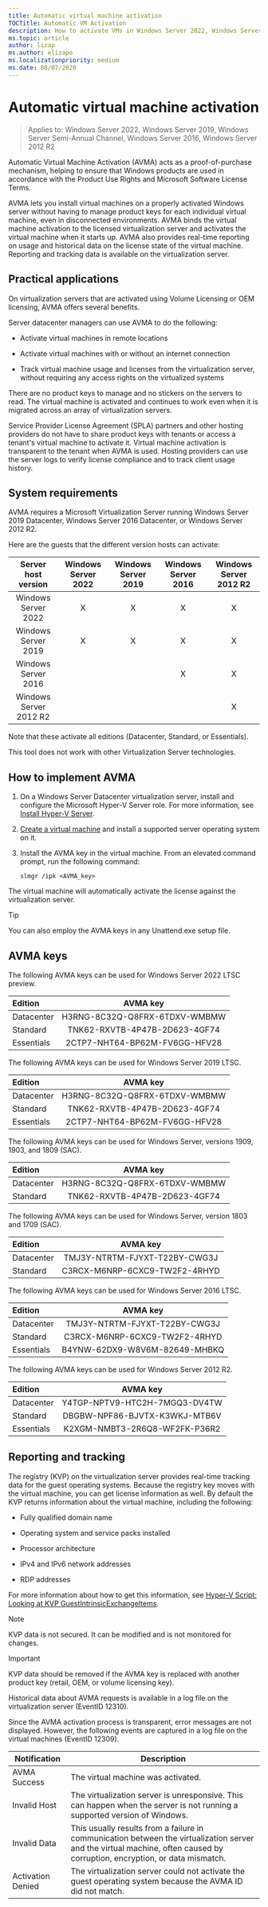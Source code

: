 ```yaml
---
title: Automatic virtual machine activation
TOCTitle: Automatic VM Activation
description: How to activate VMs in Windows Server 2022, Windows Server 2019, Windows Server 2016, and Windows Server 2012 R2
ms.topic: article
author: lizap
ms.author: elizapo
ms.localizationpriority: medium
ms.date: 08/07/2020
---
```


# Automatic virtual machine activation

> Applies to: Windows Server 2022, Windows Server 2019, Windows Server Semi-Annual Channel, Windows Server 2016, Windows Server 2012 R2

Automatic Virtual Machine Activation (AVMA) acts as a proof-of-purchase mechanism, helping to ensure that Windows products are used in accordance with the Product Use Rights and Microsoft Software License Terms.

AVMA lets you install virtual machines on a properly activated Windows server without having to manage product keys for each individual virtual machine, even in disconnected environments. AVMA binds the virtual machine activation to the licensed virtualization server and activates the virtual machine when it starts up. AVMA also provides real-time reporting on usage and historical data on the license state of the virtual machine. Reporting and tracking data is available on the virtualization server.

## Practical applications

On virtualization servers that are activated using Volume Licensing or OEM licensing, AVMA offers several benefits.

Server datacenter managers can use AVMA to do the following:

  - Activate virtual machines in remote locations

  - Activate virtual machines with or without an internet connection

  - Track virtual machine usage and licenses from the virtualization server, without requiring any access rights on the virtualized systems

There are no product keys to manage and no stickers on the servers to read. The virtual machine is activated and continues to work even when it is migrated across an array of virtualization servers.

Service Provider License Agreement (SPLA) partners and other hosting providers do not have to share product keys with tenants or access a tenant's virtual machine to activate it. Virtual machine activation is transparent to the tenant when AVMA is used. Hosting providers can use the server logs to verify license compliance and to track client usage history.

## System requirements

AVMA requires a Microsoft Virtualization Server running Windows Server 2019 Datacenter, Windows Server 2016 Datacenter, or Windows Server 2012 R2.

Here are the guests that the different version hosts can activate:

|Server host version|Windows Server 2022|Windows Server 2019|Windows Server 2016|Windows Server 2012 R2|
|:---:|:---:|:---:|:---:|:---:| 
|Windows Server 2022|X|X|X|X|
|Windows Server 2019|X|X|X|X|
|Windows Server 2016| | |X|X|
|Windows Server 2012 R2| | ||X|


Note that these activate all editions (Datacenter, Standard, or Essentials).

This tool does not work with other Virtualization Server technologies.

## How to implement AVMA

1.  On a Windows Server Datacenter virtualization server, install and configure the Microsoft Hyper-V Server role. For more information, see [Install Hyper-V Server](../virtualization/hyper-v/get-started/install-the-hyper-v-role-on-windows-server.md).

2.  [Create a virtual machine](../virtualization/hyper-v/get-started/create-a-virtual-machine-in-hyper-v.md) and install a supported server operating system on it.

3.  Install the AVMA key in the virtual machine. From an elevated command prompt, run the following command:

    ```
    slmgr /ipk <AVMA_key>
    ```

The virtual machine will automatically activate the license against the virtualization server.


> [!TIP]
> You can also employ the AVMA keys in any Unattend.exe setup file.


## AVMA keys

The following AVMA keys can be used for Windows Server 2022 LTSC preview.

|Edition|    AVMA key|
|:---|:---:|
|Datacenter|    H3RNG-8C32Q-Q8FRX-6TDXV-WMBMW|
|Standard|    TNK62-RXVTB-4P47B-2D623-4GF74|
|Essentials|    2CTP7-NHT64-BP62M-FV6GG-HFV28|


The following AVMA keys can be used for Windows Server 2019 LTSC.

|Edition|    AVMA key|
|:---|:---:|
|Datacenter|    H3RNG-8C32Q-Q8FRX-6TDXV-WMBMW|
|Standard|    TNK62-RXVTB-4P47B-2D623-4GF74|
|Essentials|    2CTP7-NHT64-BP62M-FV6GG-HFV28|

The following AVMA keys can be used for Windows Server, versions 1909, 1903, and 1809 (SAC).

|Edition|    AVMA key|
|:---|:---:|
|Datacenter|    H3RNG-8C32Q-Q8FRX-6TDXV-WMBMW|
|Standard|    TNK62-RXVTB-4P47B-2D623-4GF74|

The following AVMA keys can be used for Windows Server, version 1803 and 1709 (SAC).

|Edition|AVMA key|
|:---|:---:|
|Datacenter|TMJ3Y-NTRTM-FJYXT-T22BY-CWG3J|
|Standard|C3RCX-M6NRP-6CXC9-TW2F2-4RHYD|


The following AVMA keys can be used for Windows Server 2016 LTSC.

|Edition|AVMA key|
|:---|:---:|
|Datacenter|TMJ3Y-NTRTM-FJYXT-T22BY-CWG3J|
|Standard|C3RCX-M6NRP-6CXC9-TW2F2-4RHYD|
|Essentials|B4YNW-62DX9-W8V6M-82649-MHBKQ|


The following AVMA keys can be used for Windows Server 2012 R2.

|Edition|AVMA key|
|:---|:---:|
|Datacenter|Y4TGP-NPTV9-HTC2H-7MGQ3-DV4TW|
|Standard|DBGBW-NPF86-BJVTX-K3WKJ-MTB6V|
|Essentials|K2XGM-NMBT3-2R6Q8-WF2FK-P36R2|

## Reporting and tracking

The registry (KVP) on the virtualization server provides real-time tracking data for the guest operating systems. Because the registry key moves with the virtual machine, you can get license information as well. By default the KVP returns information about the virtual machine, including the following:

  - Fully qualified domain name

  - Operating system and service packs installed

  - Processor architecture

  - IPv4 and IPv6 network addresses

  - RDP addresses

For more information about how to get this information, see [Hyper-V Script: Looking at KVP GuestIntrinsicExchangeItems](/archive/blogs/virtual_pc_guy/hyper-v-script-looking-at-kvp-guestintrinsicexchangeitems).


> [!NOTE]
> KVP data is not secured. It can be modified and is not monitored for changes.



> [!IMPORTANT]
> KVP data should be removed if the AVMA key is replaced with another product key (retail, OEM, or volume licensing key).


Historical data about AVMA requests is available in a log file on the virtualization server (EventID 12310).

Since the AVMA activation process is transparent, error messages are not displayed. However, the following events are captured in a log file on the virtual machines (EventID 12309).

|Notification|Description|
|-|-|
|AVMA Success|The virtual machine was activated.|
|Invalid Host|The virtualization server is unresponsive. This can happen when the server is not running a supported version of Windows.|
|Invalid Data|This usually results from a failure in communication between the virtualization server and the virtual machine, often caused by corruption, encryption, or data mismatch.|
|Activation Denied|The virtualization server could not activate the guest operating system because the AVMA ID did not match.|
